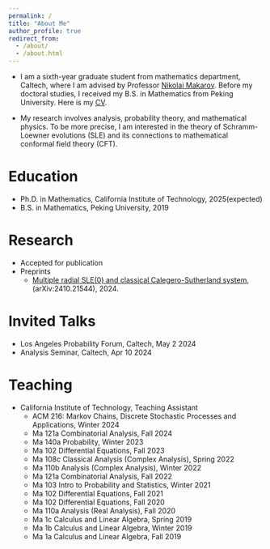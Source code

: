 ```yaml
---
permalink: /
title: "About Me"
author_profile: true
redirect_from: 
  - /about/
  - /about.html
---
```


* I am a sixth-year graduate student from mathematics department, Caltech, where I am advised by Professor [Nikolai Makarov](https://pma.caltech.edu/people/nikolai-makarov). 
Before my doctoral studies, I received my B.S. in Mathematics from Peking University.
   Here is my [CV](../assets/Curriculum_Vitae.pdf).

* My research involves analysis, probability theory, and mathematical physics. To be more precise, I am interested in the theory of Schramm-Loewner evolutions (SLE) and its connections to mathematical conformal field theory (CFT).

Education
======
* Ph.D. in Mathematics, California Institute of Technology, 2025(expected)
* B.S. in Mathematics, Peking University, 2019

Research
======
* Accepted for publication
* Preprints
  * [Multiple radial SLE(0) and classical Calegero-Sutherland system](https://arxiv.org/abs/2410.21544), (arXiv:2410.21544), 2024.

Invited Talks
======
* Los Angeles Probability Forum, Caltech, May 2 2024
* Analysis Seminar, Caltech, Apr 10 2024

Teaching
=======
* California Institute of Technology, Teaching Assistant
  * ACM 216: Markov Chains, Discrete Stochastic Processes and Applications, Winter 2024
  * Ma 121a Combinatorial Analysis, Fall 2024
  * Ma 140a Probability, Winter 2023
  * Ma 102 Differential Equations, Fall 2023
  * Ma 108c Classical Analysis (Complex Analysis), Spring 2022
  * Ma 110b Analysis (Complex Analysis), Winter 2022
  * Ma 121a Combinatorial Analysis, Fall 2022
  * Ma 103 Intro to Probability and Statistics, Winter 2021 
  * Ma 102 Differential Equations, Fall 2021
  * Ma 102 Differential Equations, Fall 2020
  * Ma 110a Analysis (Real Analysis), Fall 2020
  * Ma 1c Calculus and Linear Algebra, Spring 2019
  * Ma 1b Calculus and Linear Algebra, Winter 2019
  * Ma 1a Calculus and Linear Algebra, Fall 2019
